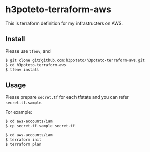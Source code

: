 # h3poteto-terraform-aws
This is terraform definition for my infrastructers on AWS.

## Install
Please use `tfenv`, and

```bash
$ git clone git@github.com:h3poteto/h3poteto-terraform-aws.git
$ cd h3poteto-terraform-aws
$ tfenv install
```

## Usage

Please prepare `secret.tf` for each tfstate and you can refer `secret.tf.sample`.

For example:

```bash
$ cd aws-accounts/iam
$ cp secret.tf.sample secret.tf
```

```bash
$ cd aws-accounts/iam
$ terraform init
$ terraform plan
```

